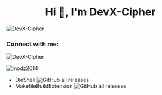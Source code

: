 <h1 align="center">Hi 👋, I'm DevX-Cipher</h1>
<p align="left"> <img src="https://komarev.com/ghpvc/?username=DevX-Cipher&label=Profile%20views&color=0e75b6&style=flat" alt="DevX-Cipher" /> </p>

<h3 align="left">Connect with me:</h3>
<p align="left">
</p>

<p><img align="center" src="https://github-readme-stats.vercel.app/api/top-langs?username=DevX-Cipher&show_icons=true&locale=en&layout=compact&theme=transparent" alt="DevX-Cipher" /></p>

<p><img align="center" src="https://github-readme-streak-stats.herokuapp.com/?user=modz2014&theme=transparent" alt="modz2014" /></p>


- DieShell ![GitHub all releases](https://img.shields.io/github/downloads/DevX-Cipher/DieShell/total?label=Downloads&labelColor=%230000&color=%230000)
- MakefileBuildExtension ![GitHub all releases](https://img.shields.io/github/downloads/DevX-Cipher/MakefileBuildExtension/total?label=Downloads&labelColor=%230000&color=%230000)


